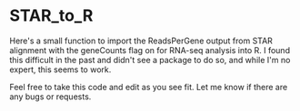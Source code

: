 # STAR_to_R

Here's a small function to import the ReadsPerGene output from STAR alignment with the geneCounts flag on for RNA-seq analysis into R. 
I found this difficult in the past and didn't see a package to do so, and while I'm no expert, this seems to work.

Feel free to take this code and edit as you see fit. Let me know if there are any bugs or requests.
